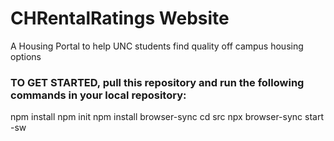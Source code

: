 # CHRentalRatings Website

 A Housing Portal to help UNC students find quality off campus housing options


### TO GET STARTED, pull this repository and run the following commands in your local repository:

 npm install
 npm init
 npm install browser-sync
 cd src
 npx browser-sync start -sw
